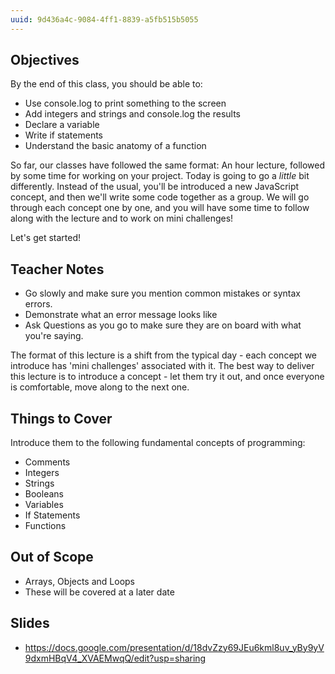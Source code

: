 ```yaml
---
uuid: 9d436a4c-9084-4ff1-8839-a5fb515b5055
---
```


## Objectives

By the end of this class, you should be able to:
- Use console.log to print something to the screen
- Add integers and strings and console.log the results
- Declare a variable
- Write if statements
- Understand the basic anatomy of a function



So far, our classes have followed the same format: An hour lecture, followed by some time for working on your project. Today is going to go a _little_ bit differently. Instead of the usual, you'll be introduced a new JavaScript concept, and then we'll write some code together as a group. We will go through each concept one by one, and you will have some time to follow along with the lecture and to work on mini challenges!

Let's get started!

## Teacher Notes

- Go slowly and make sure you mention common mistakes or syntax errors.
- Demonstrate what an error message looks like
- Ask Questions as you go to make sure they are on board with what you're saying.

The format of this lecture is a shift from the typical day - each concept we introduce has 'mini challenges' associated with it.
The best way to deliver this lecture is to introduce a concept - let them try it out, and once everyone is comfortable, move along to the next one.

## Things to Cover

Introduce them to the following fundamental concepts of programming:

- Comments
- Integers
- Strings
- Booleans
- Variables
- If Statements
- Functions

## Out of Scope

- Arrays, Objects and Loops
- These will be covered at a later date

## Slides

- https://docs.google.com/presentation/d/18dvZzy69JEu6kml8uv_yBy9yV9dxmHBqV4_XVAEMwqQ/edit?usp=sharing
